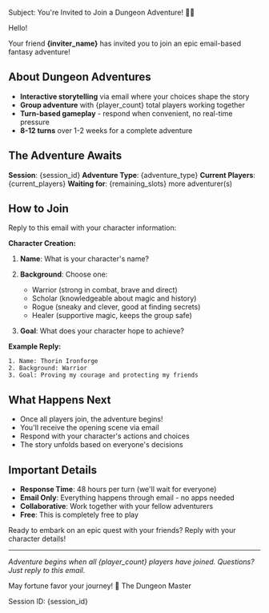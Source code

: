 Subject: You're Invited to Join a Dungeon Adventure! 🏰✨

Hello!

Your friend **{inviter_name}** has invited you to join an epic email-based fantasy adventure!

## About Dungeon Adventures
- **Interactive storytelling** via email where your choices shape the story
- **Group adventure** with {player_count} total players working together
- **Turn-based gameplay** - respond when convenient, no real-time pressure
- **8-12 turns** over 1-2 weeks for a complete adventure

## The Adventure Awaits
**Session**: {session_id}
**Adventure Type**: {adventure_type}
**Current Players**: {current_players}
**Waiting for**: {remaining_slots} more adventurer(s)

## How to Join
Reply to this email with your character information:

**Character Creation:**
1. **Name**: What is your character's name?
2. **Background**: Choose one:
   - Warrior (strong in combat, brave and direct)
   - Scholar (knowledgeable about magic and history)
   - Rogue (sneaky and clever, good at finding secrets)
   - Healer (supportive magic, keeps the group safe)

3. **Goal**: What does your character hope to achieve?

**Example Reply:**
```
1. Name: Thorin Ironforge
2. Background: Warrior
3. Goal: Proving my courage and protecting my friends
```

## What Happens Next
- Once all players join, the adventure begins!
- You'll receive the opening scene via email
- Respond with your character's actions and choices
- The story unfolds based on everyone's decisions

## Important Details
- **Response Time**: 48 hours per turn (we'll wait for everyone)
- **Email Only**: Everything happens through email - no apps needed
- **Collaborative**: Work together with your fellow adventurers
- **Free**: This is completely free to play

Ready to embark on an epic quest with your friends? Reply with your character details!

---
*Adventure begins when all {player_count} players have joined. Questions? Just reply to this email.*

May fortune favor your journey!
🎲 The Dungeon Master

Session ID: {session_id}
